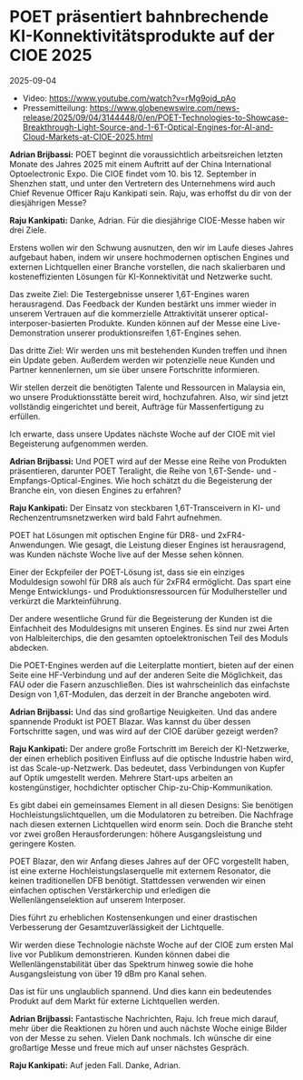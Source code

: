 # POET präsentiert bahnbrechende KI-Konnektivitätsprodukte auf der CIOE 2025 

2025-09-04

- Video: <https://www.youtube.com/watch?v=rMg9ojd_pAo>
- Pressemitteilung: <https://www.globenewswire.com/news-release/2025/09/04/3144448/0/en/POET-Technologies-to-Showcase-Breakthrough-Light-Source-and-1-6T-Optical-Engines-for-AI-and-Cloud-Markets-at-CIOE-2025.html>

**Adrian Brijbassi:** POET beginnt die voraussichtlich arbeitsreichen letzten Monate des Jahres 2025 mit einem Auftritt auf der China International Optoelectronic Expo. Die CIOE findet vom 10. bis 12. September in Shenzhen statt, und unter den Vertretern des Unternehmens wird auch Chief Revenue Officer Raju Kankipati sein. Raju, was erhoffst du dir von der diesjährigen Messe?

**Raju Kankipati:** Danke, Adrian. Für die diesjährige CIOE-Messe haben wir drei Ziele.

Erstens wollen wir den Schwung ausnutzen, den wir im Laufe dieses Jahres aufgebaut haben, indem wir unsere hochmodernen optischen Engines und externen Lichtquellen einer Branche vorstellen, die nach skalierbaren und kosteneffizienten Lösungen für KI-Konnektivität und Netzwerke sucht.

Das zweite Ziel: Die Testergebnisse unserer 1,6T-Engines waren herausragend.
Das Feedback der Kunden bestärkt uns immer wieder in unserem Vertrauen auf die kommerzielle Attraktivität unserer optical-interposer-basierten Produkte. Kunden können auf der Messe eine Live-Demonstration unserer produktionsreifen 1,6T-Engines sehen.

Das dritte Ziel: Wir werden uns mit bestehenden Kunden treffen und ihnen ein Update geben. Außerdem werden wir potenzielle neue Kunden und Partner kennenlernen, um sie über unsere Fortschritte informieren.

Wir stellen derzeit die benötigten Talente und Ressourcen in Malaysia ein, wo unsere Produktionsstätte bereit wird, hochzufahren. Also, wir sind jetzt vollständig eingerichtet und bereit, Aufträge für Massenfertigung zu erfüllen.

Ich erwarte, dass unsere Updates nächste Woche auf der CIOE mit viel Begeisterung aufgenommen werden.

**Adrian Brijbassi:** Und POET wird auf der Messe eine Reihe von Produkten präsentieren, darunter POET Teralight, die Reihe von 1,6T-Sende- und -Empfangs-Optical-Engines. Wie hoch schätzt du die Begeisterung der Branche ein, von diesen Engines zu erfahren?

**Raju Kankipati:** Der Einsatz von steckbaren 1,6T-Transceivern in KI- und Rechenzentrumsnetzwerken wird bald Fahrt aufnehmen.

POET hat Lösungen mit optischen Engine für DR8- und 2xFR4-Anwendungen. Wie gesagt, die Leistung dieser Engines ist herausragend, was Kunden nächste Woche live auf der Messe sehen können.

Einer der Eckpfeiler der POET-Lösung ist, dass sie ein einziges Moduldesign sowohl für DR8 als auch für 2xFR4 ermöglicht. Das spart eine Menge Entwicklungs- und Produktionsressourcen für Modulhersteller und verkürzt die Markteinführung.

Der andere wesentliche Grund für die Begeisterung der Kunden ist die Einfachheit des Moduldesigns mit unseren Engines. Es sind nur zwei Arten von Halbleiterchips, die den gesamten optoelektronischen Teil des Moduls abdecken.

Die POET-Engines werden auf die Leiterplatte montiert, bieten auf der einen Seite eine HF-Verbindung und auf der anderen Seite die Möglichkeit, das FAU oder die Fasern anzuschließen. Dies ist wahrscheinlich das einfachste Design von 1,6T-Modulen, das derzeit in der Branche angeboten wird.

**Adrian Brijbassi:** Und das sind großartige Neuigkeiten. Und das andere spannende Produkt ist POET Blazar. Was kannst du über dessen Fortschritte sagen, und was wird auf der CIOE darüber gezeigt werden?

**Raju Kankipati:** Der andere große Fortschritt im Bereich der KI-Netzwerke, der einen erheblich positiven Einfluss auf die optische Industrie haben wird, ist das Scale-up-Netzwerk. Das bedeutet, dass Verbindungen von Kupfer auf Optik umgestellt werden. Mehrere Start-ups arbeiten an kostengünstiger, hochdichter optischer Chip-zu-Chip-Kommunikation.

Es gibt dabei ein gemeinsames Element in all diesen Designs: Sie benötigen Hochleistungslichtquellen, um die Modulatoren zu betreiben. Die Nachfrage nach diesen externen Lichtquellen wird enorm sein. Doch die Branche steht vor zwei großen Herausforderungen: höhere Ausgangsleistung und geringere Kosten.

POET Blazar, den wir Anfang dieses Jahres auf der OFC vorgestellt haben, ist eine externe Hochleistungslaserquelle mit externem Resonator, die keinen traditionellen DFB benötigt. Stattdessen verwenden wir einen einfachen optischen Verstärkerchip und erledigen die Wellenlängenselektion auf unserem Interposer.

Dies führt zu erheblichen Kostensenkungen und einer drastischen Verbesserung der Gesamtzuverlässigkeit der Lichtquelle.

Wir werden diese Technologie nächste Woche auf der CIOE zum ersten Mal live vor Publikum demonstrieren. Kunden können dabei die Wellenlängenstabilität über das Spektrum hinweg sowie die hohe Ausgangsleistung von über 19 dBm pro Kanal sehen.

Das ist für uns unglaublich spannend. Und dies kann ein bedeutendes Produkt auf dem Markt für externe Lichtquellen werden.

**Adrian Brijbassi:** Fantastische Nachrichten, Raju. Ich freue mich darauf, mehr über die Reaktionen zu hören und auch nächste Woche einige Bilder von der Messe zu sehen. Vielen Dank nochmals. Ich wünsche dir eine großartige Messe und freue mich auf unser nächstes Gespräch.

**Raju Kankipati:** Auf jeden Fall. Danke, Adrian.
